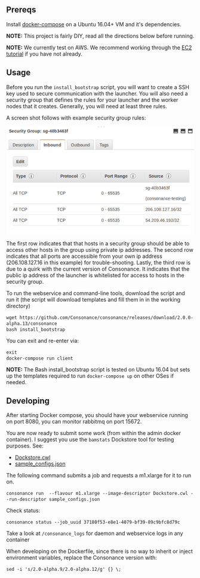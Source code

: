 ## Prereqs

Install [docker-compose](https://docs.docker.com/compose/install/) on a Ubuntu 16.04+ VM and it's dependencies.

**NOTE:** This project is fairly DIY, read all the directions below before running.

**NOTE:** We currently test on AWS. We recommend working through the [EC2 tutorial](https://docs.aws.amazon.com/AWSEC2/latest/UserGuide/concepts.html) if you have not already.

## Usage

Before you run the `install_bootstrap` script, you will want to create a SSH key used to secure communication with the 
launcher. You will also need a security group that defines the rules for your launcher and the worker nodes that it 
creates. Generally, you will need at least three rules. 
 
A screen shot follows with example security group rules:
 
![security groups](images/security_groups.png)

The first row indicates that that hosts in a security group should be able to access other hosts in the group using private 
ip addresses. The second row indicates that all ports are accessible from your own ip address (206.108.127.16 in this example)
for trouble-shooting. Lastly, the third row is due to a quirk with the current version of Consonance. It indicates that 
the public ip address of the launcher is whitelisted for access to hosts in the security group.

To run the webservice and command-line tools, download the script and run it (the script will download templates and
fill them in in the working directory)

    wget https://github.com/Consonance/consonance/releases/download/2.0.0-alpha.13/consonance
    bash install_bootstrap

You can exit and re-enter via:

    exit
    docker-compose run client

**NOTE:** The Bash install\_bootstrap script is tested on Ubuntu 16.04 but sets up the templates required to run `docker-compose up` on other OSes if needed.

## Developing

After starting Docker compose, you should have your webservice running on port 8080, you can monitor rabbitmq on port 15672.

You are now ready to submit some work (from within the admin docker container).  I suggest you use the `bamstats` Dockstore tool for testing purposes.  See:

* [Dockstore.cwl](https://github.com/briandoconnor/dockstore-tool-bamstats/blob/develop/Dockstore.cwl)
* [sample\_configs.json](https://github.com/briandoconnor/dockstore-tool-bamstats/blob/develop/sample_configs.json)

The following command submits a job and requests a m1.xlarge for it to run on. 

    consonance run  --flavour m1.xlarge --image-descriptor Dockstore.cwl --run-descriptor sample_configs.json

Check status:

    consonance status --job_uuid 37180f53-e8e1-4079-bf39-89c9bfc8d79c

Take a look at `/consonance_logs` for daemon and webservice logs in any container

When developing on the Dockerfile, since there is no way to inherit or inject environment variables, replace the Consonance version with:

    sed -i 's/2.0-alpha.9/2.0-alpha.12/g' {} \;

